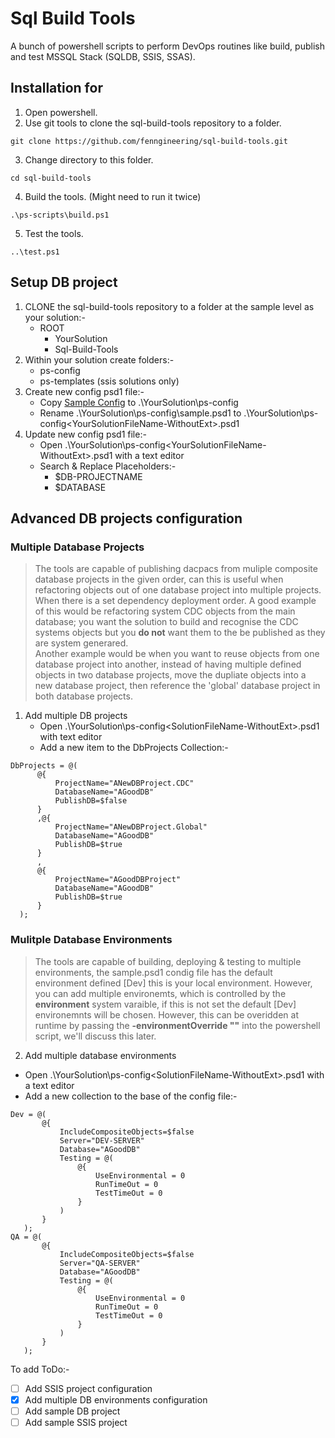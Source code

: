 # Sql Build Tools 

A bunch of powershell scripts to perform DevOps routines like build, publish and test MSSQL Stack (SQLDB, SSIS, SSAS).

## Installation for 
1. Open powershell.
2. Use git tools to clone the sql-build-tools repository to a folder.
```
git clone https://github.com/fenngineering/sql-build-tools.git
```
3. Change directory to this folder.
```
cd sql-build-tools
```
4. Build the tools. (Might need to run it twice)
```
.\ps-scripts\build.ps1
```
5. Test the tools.
```
..\test.ps1
```
## Setup DB project
1. CLONE the sql-build-tools repository to a folder at the sample level as your solution:-
   - ROOT
     - YourSolution
     - Sql-Build-Tools
2. Within your solution create folders:-
   - ps-config
   - ps-templates (ssis solutions only)
3. Create new config psd1 file:-
   - Copy [Sample Config](Samples/ps-config/sample.psd1/) to .\YourSolution\ps-config
   - Rename .\YourSolution\ps-config\sample.psd1 to .\YourSolution\ps-config\<YourSolutionFileName-WithoutExt>.psd1
4. Update new config psd1 file:-
   - Open .\YourSolution\ps-config\<YourSolutionFileName-WithoutExt>.psd1 with a text editor
   - Search & Replace Placeholders:-
     - $DB-PROJECTNAME
     - $DATABASE
    
## Advanced DB projects configuration

### Multiple Database Projects
> The tools are capable of publishing dacpacs from muliple composite database projects in the given order, can this is useful when refactoring objects out of one database project into multiple projects. When there is a set dependency deployment order. A good example of this would be refactoring system CDC objects from the main database; you want the solution to build and recognise the CDC systems objects but you **do not** want them to the be published as they are system generared.     
> Another example would be when you want to reuse objects from one database project into another, instead of having multiple defined objects in two database projects, move the dupliate objects into a new database project, then reference the 'global' database project in both database projects.

1. Add multiple DB projects
   - Open .\YourSolution\ps-config\<SolutionFileName-WithoutExt>.psd1 with text editor
   - Add a new item to the DbProjects Collection:-
  ```
  DbProjects = @(
		@{
			ProjectName="ANewDBProject.CDC"
			DatabaseName="AGoodDB"
			PublishDB=$false
		}
		,@{
			ProjectName="ANewDBProject.Global"
			DatabaseName="AGoodDB"
			PublishDB=$true
		}
		,
		@{
			ProjectName="AGoodDBProject"
			DatabaseName="AGoodDB"
			PublishDB=$true
		}		
	);
 ``` 
 ### Mulitple Database Environments
 > The tools are capable of building, deploying & testing to multiple environments, the sample.psd1 condig file has the default environment defined [Dev] this is your local environment. However, you can add multiple environemts, which is controlled by the **environment** system varaible, if this is not set the default [Dev] environemnts will be chosen. However, this can be overidden at runtime by passing the **-environmentOverride "<ENV>"** into the powershell script, we'll discuss this later.
 
 2. Add multiple database environments
   - Open .\YourSolution\ps-config\<SolutionFileName-WithoutExt>.psd1 with a text editor
   - Add a new collection to the base of the config file:-  
 ```
 Dev = @( 
		@{
			IncludeCompositeObjects=$false
			Server="DEV-SERVER"
			Database="AGoodDB"
			Testing = @(
				@{
					UseEnvironmental = 0
					RunTimeOut = 0
					TestTimeOut = 0
				}
			)
		}
	);
 QA = @( 
		@{
			IncludeCompositeObjects=$false
			Server="QA-SERVER"
			Database="AGoodDB"
			Testing = @(
				@{
					UseEnvironmental = 0
					RunTimeOut = 0
					TestTimeOut = 0
				}
			)
		}
	);
 ```
 To add 
 ToDo:-
 - [ ] Add SSIS project configuration
 - [x] Add multiple DB environments configuration
 - [ ] Add sample DB project 
 - [ ] Add sample SSIS project 
